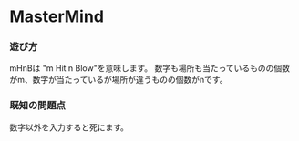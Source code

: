# MasterMind
### 遊び方
mHnBは "m Hit n Blow"を意味します。
数字も場所も当たっているものの個数がm、数字が当たっているが場所が違うものの個数がnです。
### 既知の問題点
数字以外を入力すると死にます。